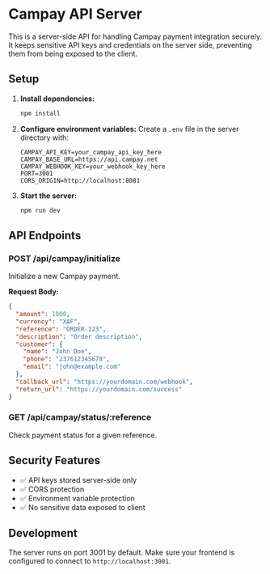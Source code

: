 # Campay API Server

This is a server-side API for handling Campay payment integration securely. It keeps sensitive API keys and credentials on the server side, preventing them from being exposed to the client.

## Setup

1. **Install dependencies:**
   ```bash
   npm install
   ```

2. **Configure environment variables:**
   Create a `.env` file in the server directory with:
   ```env
   CAMPAY_API_KEY=your_campay_api_key_here
   CAMPAY_BASE_URL=https://api.campay.net
   CAMPAY_WEBHOOK_KEY=your_webhook_key_here
   PORT=3001
   CORS_ORIGIN=http://localhost:8081
   ```

3. **Start the server:**
   ```bash
   npm run dev
   ```

## API Endpoints

### POST /api/campay/initialize
Initialize a new Campay payment.

**Request Body:**
```json
{
  "amount": 1000,
  "currency": "XAF",
  "reference": "ORDER-123",
  "description": "Order description",
  "customer": {
    "name": "John Doe",
    "phone": "237612345678",
    "email": "john@example.com"
  },
  "callback_url": "https://yourdomain.com/webhook",
  "return_url": "https://yourdomain.com/success"
}
```

### GET /api/campay/status/:reference
Check payment status for a given reference.

## Security Features

- ✅ API keys stored server-side only
- ✅ CORS protection
- ✅ Environment variable protection
- ✅ No sensitive data exposed to client

## Development

The server runs on port 3001 by default. Make sure your frontend is configured to connect to `http://localhost:3001`. 